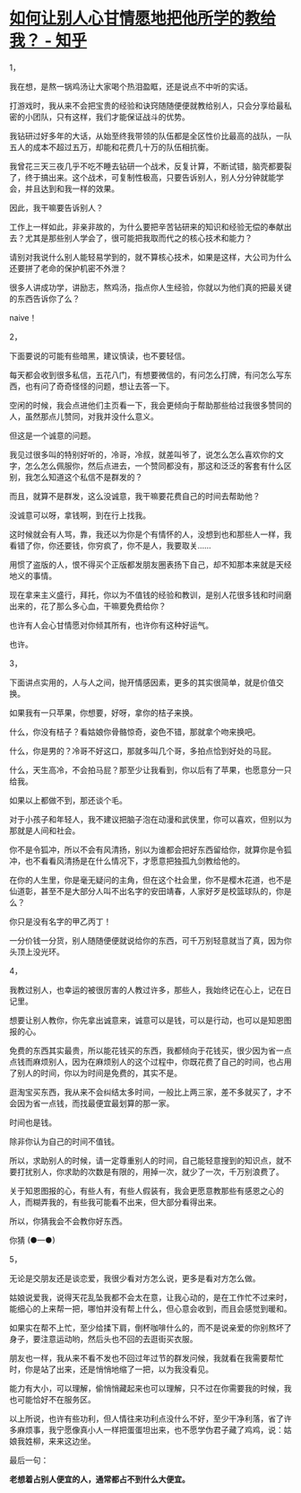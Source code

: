 # [如何让别人心甘情愿地把他所学的教给我？ - 知乎](https://www.zhihu.com/question/38714506/answer/79771866)

1，

我在想，是熬一锅鸡汤让大家喝个热泪盈眶，还是说点不中听的实话。

打游戏时，我从来不会把宝贵的经验和诀窍随随便便就教给别人，只会分享给最私密的小团队，只有这样，我们才能保证战斗的优势。

我钻研过好多年的大话，从始至终我带领的队伍都是全区性价比最高的战队，一队五人的成本不超过五万，却能和花费几十万的队伍相抗衡。

我曾花三天三夜几乎不吃不睡去钻研一个战术，反复计算，不断试错，脑壳都要裂了，终于搞出来。这个战术，可复制性极高，只要告诉别人，别人分分钟就能学会，并且达到和我一样的效果。

因此，我干嘛要告诉别人？

工作上一样如此，非亲非故的，为什么要把辛苦钻研来的知识和经验无偿的奉献出去？尤其是那些别人学会了，很可能把我取而代之的核心技术和能力？

请别对我说什么别人能轻易学到的，就不算核心技术，如果是这样，大公司为什么还要拼了老命的保护机密不外泄？

很多人讲成功学，讲励志，熬鸡汤，指点你人生经验，你就以为他们真的把最关键的东西告诉你了么？

naive！

2，

下面要说的可能有些暗黑，建议慎读，也不要轻信。

每天都会收到很多私信，五花八门，有想要微信的，有问怎么打牌，有问怎么写东西，也有问了奇奇怪怪的问题，想让去答一下。

空闲的时候，我会点进他们主页看一下，我会更倾向于帮助那些给过我很多赞同的人，虽然那点儿赞同，对我并没什么意义。

但这是一个诚意的问题。

我见过很多叫的特别好听的，冷哥，冷叔，就差叫爷了，说怎么怎么喜欢你的文字，怎么怎么佩服你，然后点进去，一个赞同都没有，那这和泛泛的客套有什么区别，我怎么知道这个私信不是群发的？

而且，就算不是群发，这么没诚意，我干嘛要花费自己的时间去帮助他？

没诚意可以呀，拿钱啊，到在行上找我。

这时候就会有人骂，靠，我还以为你是个有情怀的人，没想到也和那些人一样，我看错了你，你还要钱，你穷疯了，你不是人，我要取关……

用惯了盗版的人，恨不得买个正版都发朋友圈表扬下自己，却不知那本来就是天经地义的事情。

现在拿来主义盛行，拜托，你以为不值钱的经验和教训，是别人花很多钱和时间磨出来的，花了那么多心血，干嘛要免费给你？

也许有人会心甘情愿对你倾其所有，也许你有这种好运气。

也许。

3，

下面讲点实用的，人与人之间，抛开情感因素，更多的其实很简单，就是价值交换。

如果我有一只苹果，你想要，好呀，拿你的桔子来换。

什么，你没有桔子？看姑娘你骨骼惊奇，姿色不错，那就拿个吻来换吧。

什么，你是男的？冷哥不好这口，那就多叫几个哥，多拍点恰到好处的马屁。

什么，天生高冷，不会拍马屁？那至少让我看到，你以后有了苹果，也愿意分一只给我。

如果以上都做不到，那还谈个毛。

对于小孩子和年轻人，我不建议把脑子泡在动漫和武侠里，你可以喜欢，但别以为那就是人间和社会。

你不是令狐冲，所以不会有风清扬，别以为谁都会把好东西留给你，就算你是令狐冲，也不看看风清扬是在什么情况下，才愿意把独孤九剑教给他的。

在你的人生里，你是毫无疑问的主角，但在这个社会里，你不是樱木花道，也不是仙道彰，甚至不是大部分人叫不出名字的安田靖春，人家好歹是校篮球队的，你是么？

你只是没有名字的甲乙丙丁！

一分价钱一分货，别人随随便便就说给你的东西，可千万别轻意就当了真，因为你头顶上没光环。

4，

我教过别人，也幸运的被很厉害的人教过许多，那些人，我始终记在心上，记在日记里。

想要让别人教你，你先拿出诚意来，诚意可以是钱，可以是行动，也可以是知恩图报的心。

免费的东西其实最贵，所以能花钱买的东西，我都倾向于花钱买，很少因为省一点点钱而麻烦别人，因为在麻烦别人的这个过程中，你既花费了自己的时间，也占用了别人的时间，你以为时间是免费的，其实不是。

逛淘宝买东西，我从来不会纠结太多时间，一般比上两三家，差不多就买了，才不会因为省一点钱，而找最便宜最划算的那一家。

时间也是钱。

除非你认为自己的时间不值钱。

所以，求助别人的时候，请一定尊重别人的时间，自己能轻意搜到的知识点，就不要打扰别人，你求助的次数是有限的，用掉一次，就少了一次，千万别浪费了。

关于知恩图报的心，有些人有，有些人假装有，我会更愿意教那些有感恩之心的人，而糊弄我的，有些我可能看不出来，但大部分看得出来。

所以，你猜我会不会教你好东西。

你猜 (●—●)

5，

无论是交朋友还是谈恋爱，我很少看对方怎么说，更多是看对方怎么做。

姑娘说爱我，说得天花乱坠我都不会太在意，让我心动的，是在工作忙不过来时，能细心的上来帮一把，哪怕并没有帮上什么，但心意会收到，而且会感觉到暖和。

如果实在帮不上忙，至少给揉下肩，倒杯咖啡什么的，而不是说亲爱的你别熬坏了身子，要注意运动哟，然后头也不回的去逛街买衣服。

朋友也一样，我从来不看不发也不回过年过节的群发问候，我就看在我需要帮忙时，你是站了出来，还是悄悄地缩了一把，以为我没看见。

能力有大小，可以理解，偷悄悄藏起来也可以理解，只不过在你需要我的时候，我也可能恰好不在服务区。

以上所说，也许有些功利，但人情往来功利点没什么不好，至少干净利落，省了许多麻烦事，我宁愿像真小人一样把蛋蛋坦出来，也不愿学伪君子藏了鸡鸡，说：姑娘我姓柳，来来这边坐。

最后一句：

**老想着占别人便宜的人，通常都占不到什么大便宜。**
